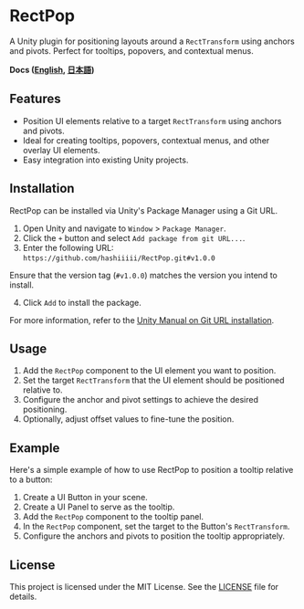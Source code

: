 ﻿# RectPop

A Unity plugin for positioning layouts around a `RectTransform` using anchors and pivots. Perfect for tooltips, popovers, and contextual menus.

**Docs ([English](README.md), [日本語](README_JA.md))**

## Features

- Position UI elements relative to a target `RectTransform` using anchors and pivots.
- Ideal for creating tooltips, popovers, contextual menus, and other overlay UI elements.
- Easy integration into existing Unity projects.

## Installation

RectPop can be installed via Unity's Package Manager using a Git URL.

1. Open Unity and navigate to `Window` > `Package Manager`.
2. Click the `+` button and select `Add package from git URL...`.
3. Enter the following URL: `https://github.com/hashiiiii/RectPop.git#v1.0.0`

Ensure that the version tag (`#v1.0.0`) matches the version you intend to install.

4. Click `Add` to install the package.

For more information, refer to the [Unity Manual on Git URL installation](https://docs.unity3d.com/Manual/upm-ui-giturl.html).

## Usage

1. Add the `RectPop` component to the UI element you want to position.
2. Set the target `RectTransform` that the UI element should be positioned relative to.
3. Configure the anchor and pivot settings to achieve the desired positioning.
4. Optionally, adjust offset values to fine-tune the position.

## Example

Here's a simple example of how to use RectPop to position a tooltip relative to a button:

1. Create a UI Button in your scene.
2. Create a UI Panel to serve as the tooltip.
3. Add the `RectPop` component to the tooltip panel.
4. In the `RectPop` component, set the target to the Button's `RectTransform`.
5. Configure the anchors and pivots to position the tooltip appropriately.

## License

This project is licensed under the MIT License. See the [LICENSE](LICENSE.md) file for details.